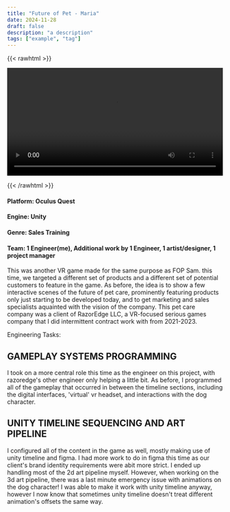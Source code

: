 ```yaml
---
title: "Future of Pet - Maria"
date: 2024-11-28
draft: false
description: "a description"
tags: ["example", "tag"]
---
```


{{< rawhtml >}} 

<video width=100% controls autoplay>
    <source src="/videos/mp4/Future-of-Pet-Maria-small.mp4" type="video/mp4">
    Your browser does not support the video tag.  
</video>

{{< /rawhtml >}}

#### Platform: Oculus Quest
#### Engine: Unity
#### Genre: Sales Training
#### Team: 1 Engineer(me), Additional work by 1 Engineer, 1 artist/designer, 1 project manager

This was another VR game made for the same purpose as FOP Sam. this time, we targeted a different set of products and a different set of potential customers to feature in the game. As before, the idea is to show a few interactive scenes of the future of pet care, prominently featuring products only just starting to be developed today, and to get marketing and sales specialists aquainted with the vision of the company. This pet care company was a client of RazorEdge LLC, a VR-focused serious games company that I did intermittent contract work with from 2021-2023.


Engineering Tasks:

## GAMEPLAY SYSTEMS PROGRAMMING

I took on a more central role this time as the engineer on this project, with razoredge's other engineer only helping a little bit. As before, I programmed all of the gameplay that occurred in between the timeline sections, including the digital interfaces, 'virtual' vr headset, and interactions with the dog character. 

## UNITY TIMELINE SEQUENCING AND ART PIPELINE

I configured all of the content in the game as well, mostly making use of unity timeline and figma. I had more work to do in figma this time as our client's brand identity requirements were abit more strict. I ended up handling most of the 2d art pipeline myself. However, when working on the 3d art pipeline, there was a last minute emergency issue with animations on the dog character! I was able to make it work with unity timeline anyway, however I now know that sometimes unity timeline doesn't treat different animation's offsets the same way. 
